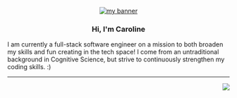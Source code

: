 <p align="center">
  <a href="" target="_blank" rel="noreferrer"><img src="https://user-images.githubusercontent.com/59183091/215614882-a519d95d-1e13-4856-b6f2-64d2584a7ce3.jpeg" alt="my banner"></a>
</p>

<h3 align="center">
    Hi, I'm Caroline
</h3> 

I am currently a full-stack software engineer on a mission to both broaden my skills and fun creating in the tech space!
I come from an untraditional background in Cognitive Science, but strive to continuously strengthen my coding skills. :)
*** 
<img align='right' src="https://github-readme-stats.vercel.app/api?username=caroline-hunt&show_icons=true&theme=transparent">
